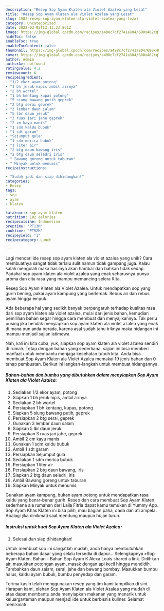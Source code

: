 ```yaml
---
description: "Resep Sop Ayam Klaten ala Violet Azalea yang Lezat"
title: "Resep Sop Ayam Klaten ala Violet Azalea yang Lezat"
slug: 1982-resep-sop-ayam-klaten-ala-violet-azalea-yang-lezat
category: Uncategorized
date: 2022-03-05T13:13:23.861Z
image: https://img-global.cpcdn.com/recipes/a498c7cf2741a804/680x482cq70/sop-ayam-klaten-ala-violet-azalea-foto-resep-utama.jpg
hideToc: false
enableToc: true
enableTocContent: false
thumbnail: https://img-global.cpcdn.com/recipes/a498c7cf2741a804/680x482cq70/sop-ayam-klaten-ala-violet-azalea-foto-resep-utama.jpg
cover: https://img-global.cpcdn.com/recipes/a498c7cf2741a804/680x482cq70/sop-ayam-klaten-ala-violet-azalea-foto-resep-utama.jpg
author: Admin
authorAv: notfound
ratingvalue: 4.2
reviewcount: 6
recipeingredient:
- "1/2 ekor ayam potong"
- "1 bh jeruk nipis ambil airnya"
- "2 bh wortel"
- "1 bh kentang kupas potong"
- "5 siung bawang putih geprek"
- "2 btg serai geprek"
- "3 lembar daun salam"
- "5 lbr daun jeruk"
- "3 ruas jari jahe geprek"
- "2 cm kayu manis"
- "1 sdm kaldu bubuk"
- "1 sdt garam"
- "Sejumput gula"
- "1 sdm merica bubuk"
- "1 liter air"
- "2 btg daun bawang iris"
- "2 btg daun seledri iris"
- " Bawang goreng untuk taburan"
- " Minyak untuk menumis"
recipeinstructions:

- "Sudah jadi dan siap dihidangkan!"
categories:
- Resep
tags:
- sop
- ayam
- klaten

katakunci: sop ayam klaten 
nutrition: 102 calories
recipecuisine: Indonesian
preptime: "PT13M"
cooktime: "PT52M"
recipeyield: "1"
recipecategory: Lunch

---
```





Lagi mencari ide resep sop ayam klaten ala violet azalea yang unik? Cara membuatnya sangat tidak terlalu sulit namun tidak gampang juga. Kalau salah mengolah maka hasilnya akan hambar dan bahkan tidak sedap. Padahal sop ayam klaten ala violet azalea yang enak seharusnya punya aroma dan cita rasa yang mampu memancing selera Kita.





Resep Sop Ayam Klaten ala Violet Azalea. Untuk mendapatkan sop yang gurih bening, pakai ayam kampung yang berlemak. Rebus air dan rebus ayam hingga empuk.

Ada beberapa hal yang sedikit banyak berpengaruh terhadap kualitas rasa dari sop ayam klaten ala violet azalea, mulai dari jenis bahan, kemudian pemilihan bahan segar hingga cara membuat dan menyajikannya. Tak perlu pusing jika hendak menyiapkan sop ayam klaten ala violet azalea yang enak di mana pun anda berada, karena asal sudah tahu triknya maka hidangan ini mampu menjadi sajian istimewa.






Nah, kali ini kita coba, yuk, siapkan sop ayam klaten ala violet azalea sendiri di rumah. Tetap dengan bahan yang sederhana, sajian ini bisa memberi manfaat untuk membantu menjaga kesehatan tubuh kita. Anda bisa membuat Sop Ayam Klaten ala Violet Azalea memakai 19 jenis bahan dan 0 tahap pembuatan. Berikut ini langkah-langkah untuk membuat hidangannya.

<!--inarticleads1-->

##### Bahan-bahan dan bumbu yang dibutuhkan dalam menyiapkan Sop Ayam Klaten ala Violet Azalea:

1. Sediakan 1/2 ekor ayam, potong
1. Siapkan 1 bh jeruk nipis, ambil airnya
1. Sediakan 2 bh wortel
1. Persiapkan 1 bh kentang, kupas, potong
1. Siapkan 5 siung bawang putih, geprek
1. Persiapkan 2 btg serai, geprek
1. Gunakan 3 lembar daun salam
1. Siapkan 5 lbr daun jeruk
1. Persiapkan 3 ruas jari jahe, geprek
1. Ambil 2 cm kayu manis
1. Gunakan 1 sdm kaldu bubuk
1. Ambil 1 sdt garam
1. Persiapkan Sejumput gula
1. Sediakan 1 sdm merica bubuk
1. Persiapkan 1 liter air
1. Persiapkan 2 btg daun bawang, iris
1. Siapkan 2 btg daun seledri, iris
1. Ambil  Bawang goreng untuk taburan
1. Siapkan  Minyak untuk menumis


Gunakan ayam kampung, bukan ayam potong untuk mendapatkan rasa kaldu yang benar-benar gurih. Resep dan cara membuat Sop Ayam Klaten sederhana ala rumahan dari Laila Fitria dapat kamu temukan di Yummy App. Sop Ayam Khas Klaten ini bisa pilih, mau bagian paha, dada dan ati ampela. Apalagi jika dinikmati saat mendung maupun hujan turun. 

<!--inarticleads2-->

##### Instruksi untuk buat Sop Ayam Klaten ala Violet Azalea:


1. Selesai dan siap dihidangkan!

Untuk membuat sop ini sangatlah mudah, anda hanya membutuhkan beberapa bahan dasar yang selalu tersedia di dapur… Selengkapnya »Sop Ayam Klaten. Bahan - Bahan Sop Ayam K Alexa Louis shared a link. Didihkan air, masukkan potongan ayam, masak dengan api kecil hingga mendidih. Tambahkan daun salam, serai, jahe dan bawang bombay. Masukkan bumbu halus, kaldu ayam bubuk, bumbu penyedap dan garam. 

Terima kasih telah menggunakan resep yang tim kami tampilkan di sini. Harapan kami, olahan Sop Ayam Klaten ala Violet Azalea yang mudah di atas dapat membantu anda menyiapkan makanan yang menarik untuk keluarga/teman maupun menjadi ide untuk berbisnis kuliner. Selamat menikmati
